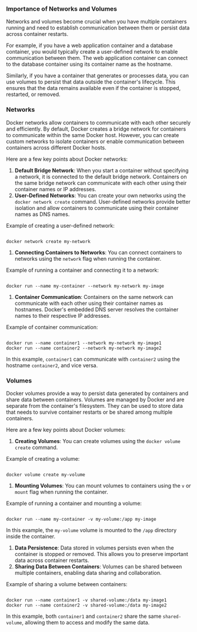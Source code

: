 ### **Importance of Networks and Volumes**

Networks and volumes become crucial when you have multiple containers running and need to establish communication between them or persist data across container restarts.

For example, if you have a web application container and a database container, you would typically create a user-defined network to enable communication between them. The web application container can connect to the database container using its container name as the hostname.

Similarly, if you have a container that generates or processes data, you can use volumes to persist that data outside the container's lifecycle. This ensures that the data remains available even if the container is stopped, restarted, or removed.


### **Networks**

 Docker networks allow containers to communicate with each other securely and efficiently. By default, Docker creates a bridge network for containers to communicate within the same Docker host. However, you can create custom networks to isolate containers or enable communication between containers across different Docker hosts.

Here are a few key points about Docker networks:

1. **Default Bridge Network**: When you start a container without specifying a network, it is connected to the default bridge network. Containers on the same bridge network can communicate with each other using their container names or IP addresses.
2. **User-Defined Networks**: You can create your own networks using the `docker network create` command. User-defined networks provide better isolation and allow containers to communicate using their container names as DNS names.

Example of creating a user-defined network:

```

docker network create my-network
```

1. **Connecting Containers to Networks**: You can connect containers to networks using the `network` flag when running the container.

Example of running a container and connecting it to a network:

```

docker run --name my-container --network my-network my-image
```

1. **Container Communication**: Containers on the same network can communicate with each other using their container names as hostnames. Docker's embedded DNS server resolves the container names to their respective IP addresses.

Example of container communication:

```

docker run --name container1 --network my-network my-image1
docker run --name container2 --network my-network my-image2
```

In this example, `container1` can communicate with `container2` using the hostname `container2`, and vice versa.



### **Volumes**

 Docker volumes provide a way to persist data generated by containers and share data between containers. Volumes are managed by Docker and are separate from the container's filesystem. They can be used to store data that needs to survive container restarts or be shared among multiple containers.

Here are a few key points about Docker volumes:

1. **Creating Volumes**: You can create volumes using the `docker volume create` command.

Example of creating a volume:

```

docker volume create my-volume
```

1. **Mounting Volumes**: You can mount volumes to containers using the `v` or `mount` flag when running the container.

Example of running a container and mounting a volume:

```

docker run --name my-container -v my-volume:/app my-image
```

In this example, the `my-volume` volume is mounted to the `/app` directory inside the container.

1. **Data Persistence**: Data stored in volumes persists even when the container is stopped or removed. This allows you to preserve important data across container restarts.
2. **Sharing Data Between Containers**: Volumes can be shared between multiple containers, enabling data sharing and collaboration.

Example of sharing a volume between containers:

```

docker run --name container1 -v shared-volume:/data my-image1
docker run --name container2 -v shared-volume:/data my-image2
```

In this example, both `container1` and `container2` share the same `shared-volume`, allowing them to access and modify the same data.
